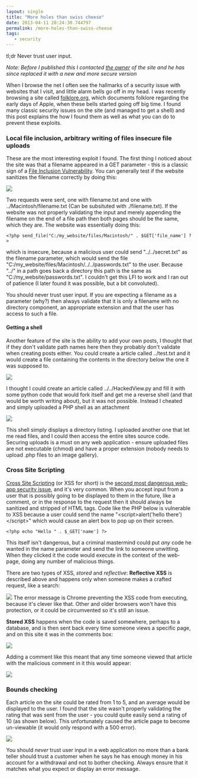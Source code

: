 ```yaml
---
layout: single
title: "More holes than swiss cheese"
date: 2013-04-11 20:24:30.744797
permalink: /more-holes-than-swiss-cheese
tags:
   - security
---
```


tl;dr Never trust user input.

*Note: Before I published this I contacted [the owner](https://en.wikipedia.org/wiki/Andy_Hertzfeld) of the site and he has since replaced it with a new and more secure version*

When I browse the net I often see the hallmarks of a security issue with websites that I visit, and little alarm bells go off in my head. I was recently browsing a site called [folklore.org](http://www.folklore.org/), which documents folklore regarding the early days of Apple, when these bells started going off big time. I found many classic security issues on the site (and managed to get a shell) and this post explains the how I found them as well as what you can do to prevent these exploits.

### Local file inclusion, arbitrary writing of files insecure file uploads
These are the most interesting exploit I found. The first thing I noticed about the site was that a filename appeared in a GET parameter - this is a classic sign of a [File Inclusion Vulnerability](http://en.wikipedia.org/wiki/File_inclusion_vulnerability). You can generally test if the website sanitizes the filename correctly by doing this:

![](./possible_LFI_KSQFBUZW.png)

Two requests were sent, one with filename.txt and one with ../Macintosh/filename.txt (Can be subsituted with ./filename.txt). If the website was not properly validating the input and merely appending the filename on the end of a file path then both pages should be the same, which they are. The website was essentially doing this:

    <?php send_file("C:/my_website/files/Macintosh/" . $GET['file_name'] ?>

which is insecure, because a malicious user could send "../../secret.txt" as the filename parameter, which would send the file "C:/my_website/files/Macintosh/../../passwords.txt" to the user. Because "../" in a path goes back a directory this path is the same as "C:/my_website/passwords.txt". I couldn't get this LFI to work and I ran out of patience (I later found it was possible, but a bit convoluted).

You should never trust user input. If you are expecting a filename as a parameter (why?) then always validate that it is only a filename with no directory component, an appropriate extension and that the user has access to such a file.

#### Getting a shell

Another feature of the site is the ability to add your own posts, I thought that if they don't validate path names here then they probably don't validate when creating posts either. You could create a article called ../test.txt and it would create a file containing the contents in the directory below the one it was supposed to.

![](./file_write_XUNNNA4F.png)

I thought I could create an article called ../../HackedView.py and fill it with some python code that would fork itself and get me a reverse shell (and that would be worth writing about), but it was not possible. Instead I cheated and simply uploaded a PHP shell as an attachment 

![](./PHPShell_4NI6WTRO.png)

This shell simply displays a directory listing. I uploaded another one that let me read files, and I could then access the entire sites source code. Securing uploads is a must on any web application - ensure uploaded files are not executable (chmod) and have a proper extension (nobody needs to upload .php files to an image gallery).

### Cross Site Scripting
[Cross Site Scripting](http://en.wikipedia.org/wiki/Cross-site_scripting) (or XSS for short) is the [second most dangerous web-app security issue](https://www.owasp.org/index.php/Category:OWASP_Top_Ten_Project), and it's very common. When you accept input from a user that is possibly going to be displayed to them in the future, like a comment, or in the response to the request then it should always be sanitized and stripped of HTML tags. Code like the PHP below is vulnerable to XSS because a user could send the name "&lt;script&gt;alert('hello there')&lt;/script&gt;" which would cause an alert box to pop up on their screen. 

    <?php echo "Hello " . $_GET['name'] ?>

This itself isn't dangerous, but a criminal mastermind could put _any_ code he wanted in the name parameter and send the link to someone unwitting. When they clicked it the code would execute in the context of the web-page, doing any number of malicious things. 

There are two types of XSS, _stored_ and _reflective_: __Reflective XSS__ is described above and happens only when someone makes a crafted request, like a search:

![](./search_xss_DXNYGMU6.png) 
The error message is Chrome preventing the XSS code from executing, because it's clever like that. Other and older browsers won't have this protection, or it could be circumvented so it's still an issue.

__Stored XSS__ happens when the code is saved somewhere, perhaps to a database, and is then sent back every time someone views a specific page, and on this site it was in the comments box:

![](./comments_xss_small_PLKRPTIZ.png)

Adding a comment like this meant that any time someone viewed that article with the malicious comment in it this would appear:

![](./stored_XSS_TFIY5VU4.png)

### Bounds checking
Each article on the site could be rated from 1 to 5, and an average would be displayed to the user. I found that the site wasn't properly validating the rating that was sent from the user - you could quite easily send a rating of 10 (as shown below). This unfortunately caused the article page to become un-viewable (it would only respond with a 500 error).

![](./votes_boundscheck_smaller_OLOAJMCL.png)

You should *never* trust user input in a web application no more than a bank teller should trust a customer when he says he has enough money in his account for a withdrawal and not to bother checking. Always ensure that it matches what you expect or display an error message. 
    